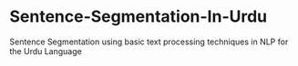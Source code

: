 # Sentence-Segmentation-In-Urdu
Sentence Segmentation using basic text processing techniques in NLP for the Urdu Language
